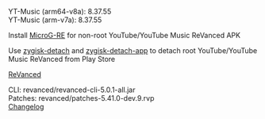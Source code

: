 YT-Music (arm64-v8a): 8.37.55  
YT-Music (arm-v7a): 8.37.55  

Install [MicroG-RE](https://github.com/WSTxda/MicroG-RE/releases) for non-root YouTube/YouTube Music ReVanced APK  

Use [zygisk-detach](https://github.com/j-hc/zygisk-detach) and [zygisk-detach-app](https://github.com/j-hc/zygisk-detach-app/releases) to detach root YouTube/YouTube Music ReVanced from Play Store  

[ReVanced](https://github.com/IGOR3K99/ReVanced)
  
CLI: revanced/revanced-cli-5.0.1-all.jar  
Patches: revanced/patches-5.41.0-dev.9.rvp  
[Changelog](https://github.com/revanced/revanced-patches/releases/tag/v5.41.0-dev.9)  
